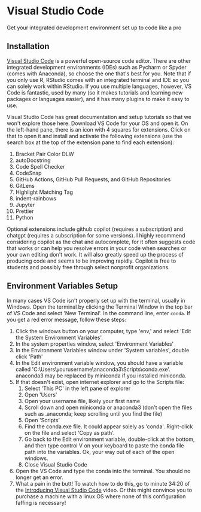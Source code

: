 # Visual Studio Code
Get your integrated development environment set up to code like a pro

## Installation
[Visual Studio Code](https://code.visualstudio.com/) is a powerful open-source code editor. There are other integrated development environments (IDEs) such as Pycharm or Spyder (comes with Anaconda), so choose the one that's best for you. Note that if you only use R, RStudio comes with an integrated terminal and IDE so you can solely work within RStudio. If you use multiple languages, however, VS Code is fantastic, used by many (so it makes tutorials and learning new packages or languages easier), and it has many plugins to make it easy to use.

Visual Studio Code has great documentation and setup tutorials so that we won't explore those here. Download VS Code for your OS and open it. On the left-hand pane, there is an icon with 4 squares for extensions. Click on that to open it and install and activate the following extensions (use the search box at the top of the extension pane to find each extension):

1. Bracket Pair Color DLW
2. autoDocstring
3. Code Spell Checker
4. CodeSnap
5. GitHub Actions, GitHub Pull Requests, and GitHub Repositories
6. GitLens
7. Highlight Matching Tag
8. indent-rainbows
9. Jupyter
10. Prettier
11. Python

Optional extensions include github copilot (requires a subscription) and chatgpt (requires a subscription for some versions). I highly recommend considering copilot as the chat and autocomplete, for it often suggests code that works or can help you resolve errors in your code when searches or your own editing don't work. It will also greatly speed up the process of producing code and seems to be improving rapidly. Copilot is free to students and possibly free through select nonprofit organizations.

## Environment Variables Setup
In many cases VS Code isn't properly set up with the terminal, usually in Windows. Open the terminal by clicking the Terminal Window in the top bar of VS Code and select 'New Terminal'. In the command line, enter `conda`. If you get a red error message, follow these steps:

1. Click the windows button on your computer, type 'env,' and select 'Edit the System Environment Variables'.
2. In the system properties window, select 'Environment Variables'
3. In the Environment Variables window under 'System variables', double click 'Path'
4. In the Edit environment variable window, you should have a variable called 'C:\Users\yourusername\anaconda3\Scripts\conda.exe'. anaconda3 may be replaced by miniconda if you installed miniconda.
5. If that doesn't exist, open internet explorer and go to the Scripts file:
    1. Select 'This PC' in the left pane of explorer
    2. Open 'Users'
    3. Open your username file, likely your first name
    4. Scroll down and open miniconda or anaconda3 (don't open the files such as .anaconda; keep scrolling until you find the file)
    5. Open 'Scripts'
    6. Find the conda.exe file. It could appear solely as 'conda'. Right-click on the file and select 'Copy as path'.
    7. Go back to the Edit environment variable, double-click at the bottom, and then type control V on your keyboard to paste the conda file path into the variables. Ok, your way out of each of the open windows.
    8. Close Visual Studio Code
6. Open the VS Code and type the conda into the terminal. You should no longer get an error.
7. What a pain in the butt! To watch how to do this, go to minute 34:20 of the [Introducing Visual Studio Code](http://gg.gg/1av3xn) video. Or this might convince you to purchase a machine with a linux OS where none of this configuration faffing is necessary!
